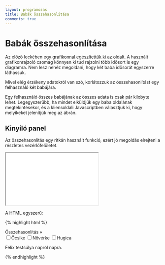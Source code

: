 ```yaml
---
layout: programozas
title: Babák összehasonlítása
comments: true
---
```


# Babák összehasonlítása

Az előző leckében [egy grafikonnal egészítettük ki az oldalt](../8).
A használt grafikonrajzoló csomag könnyen ki tud rajzolni több idősort is egy diagramra.
Nem lesz nehéz megoldani, hogy két baba idősorát egyszerre láthassuk.

Mivel elég érzékeny adatokról van szó, korlátozzuk az összehasonlítást egy felhasználó
két babájára.

Egy felhasználó összes babájának az összes adata is csak pár kilobyte lehet. Legegyszerűbb,
ha mindet elküldjük egy baba oldalának megtekintésekor, és a kliensoldali Javascriptben
választjuk ki, hogy melyikeket jelenítjük meg az ábrán.

## Kinyíló panel

Az összehasonlítás egy ritkán használt funkció, ezért jó megoldás elrejteni a részletes
vezérlőfelületet.

<iframe height="170" src="source/demo.html">iframe</iframe>

A HTML egyszerű:

{% highlight html %}
<div class="container">
  <div id="osszehasonlitas">Összehasonlítás <span class="lead">&raquo;</span></div>
  <div id="babalista">
    <label class="checkbox"><input type="checkbox">Öcsike</label>
    <label class="checkbox"><input type="checkbox">Nővérke</label>
    <label class="checkbox"><input type="checkbox">Hugica</label>
  </div>
  <p class="lead">Félix testsúlya napról napra.</p>
</div>
{% endhighlight %}


